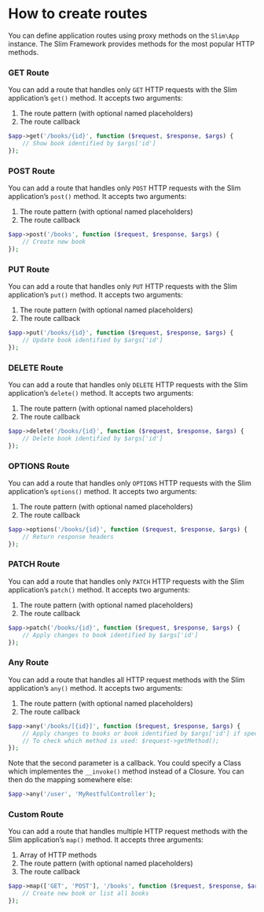 # How to create routes



You can define application routes using proxy methods on the `Slim\App` instance. The Slim Framework provides methods for the most popular HTTP methods.

### GET Route

You can add a route that handles only `GET` HTTP requests with the Slim application’s `get()` method. It accepts two arguments:

1. The route pattern (with optional named placeholders)
2. The route callback

```php
$app->get('/books/{id}', function ($request, $response, $args) {
    // Show book identified by $args['id']
});
```

### POST Route

You can add a route that handles only `POST` HTTP requests with the Slim application’s `post()` method. It accepts two arguments:

1. The route pattern (with optional named placeholders)
2. The route callback

```php
$app->post('/books', function ($request, $response, $args) {
    // Create new book
});
```

### PUT Route

You can add a route that handles only `PUT` HTTP requests with the Slim application’s `put()` method. It accepts two arguments:

1. The route pattern (with optional named placeholders)
2. The route callback

```php
$app->put('/books/{id}', function ($request, $response, $args) {
    // Update book identified by $args['id']
});
```

### DELETE Route

You can add a route that handles only `DELETE` HTTP requests with the Slim application’s `delete()` method. It accepts two arguments:

1. The route pattern (with optional named placeholders)
2. The route callback

```php
$app->delete('/books/{id}', function ($request, $response, $args) {
    // Delete book identified by $args['id']
});
```

### OPTIONS Route

You can add a route that handles only `OPTIONS` HTTP requests with the Slim application’s `options()` method. It accepts two arguments:

1. The route pattern (with optional named placeholders)
2. The route callback

```php
$app->options('/books/{id}', function ($request, $response, $args) {
    // Return response headers
});
```

### PATCH Route

You can add a route that handles only `PATCH` HTTP requests with the Slim application’s `patch()` method. It accepts two arguments:

1. The route pattern (with optional named placeholders)
2. The route callback

```php
$app->patch('/books/{id}', function ($request, $response, $args) {
    // Apply changes to book identified by $args['id']
});
```

### Any Route

You can add a route that handles all HTTP request methods with the Slim application’s `any()` method. It accepts two arguments:

1. The route pattern (with optional named placeholders)
2. The route callback

```php
$app->any('/books/[{id}]', function ($request, $response, $args) {
    // Apply changes to books or book identified by $args['id'] if specified.
    // To check which method is used: $request->getMethod();
});
```

Note that the second parameter is a callback. You could specify a Class which implementes the `__invoke()` method instead of a Closure. You can then do the mapping somewhere else:

```php
$app->any('/user', 'MyRestfulController');
```

### Custom Route

You can add a route that handles multiple HTTP request methods with the Slim application’s `map()` method. It accepts three arguments:

1. Array of HTTP methods
2. The route pattern (with optional named placeholders)
3. The route callback

```php
$app->map(['GET', 'POST'], '/books', function ($request, $response, $args) {
    // Create new book or list all books
});
```

##  